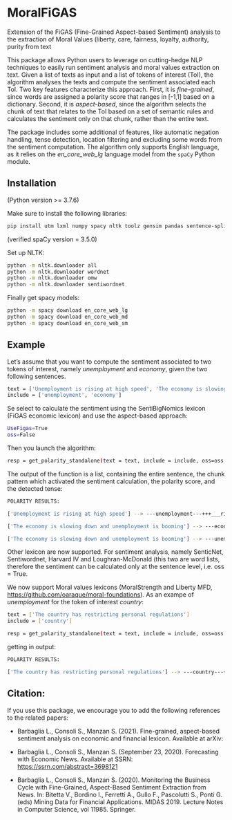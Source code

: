 # MoralFiGAS
Extension of the FiGAS (Fine-Grained Aspect-based Sentiment) analysis to the extraction of Moral Values (liberty, care, fairness, loyalty, authority, purity from text 

This package allows Python users to leverage on cutting-hedge NLP techniques to easily run sentiment analysis and moral values extraction on text.
Given a list of texts as input and a list of tokens of interest (ToI), the algorithm analyses the texts and compute the sentiment associated each ToI. Two key features characterize this approach. First, it is *fine-grained*, since words are assigned a polarity score that ranges in \[-1,1\] based on a dictionary. Second, it is *aspect-based*, since the algorithm selects the chunk of text that relates to the ToI based on a set of semantic rules and calculates the sentiment only on that chunk,
rather than the entire text.

The package includes some additional of features, like automatic negation handling, tense detection, location filtering and excluding some words from the sentiment computation. The algorithm only supports English language, as it relies on the *en\_core\_web\_lg* language model from the `spaCy` Python module.

## Installation

(Python version >= 3.7.6) 

Make sure to install the following libraries:

``` bash
pip install utm lxml numpy spacy nltk toolz gensim pandas sentence-splitter sense2vec 
```
(verified spaCy version = 3.5.0)

Set up NLTK:

``` bash
python -m nltk.downloader all
python -m nltk.downloader wordnet
python -m nltk.downloader omw
python -m nltk.downloader sentiwordnet
```

Finally get spacy models:

``` bash
python -m spacy download en_core_web_lg
python -m spacy download en_core_web_md
python -m spacy download en_core_web_sm
```

## Example

Let’s assume that you want to compute the sentiment associated to two tokens of interest, namely *unemployment* and *economy*, given the two following sentences.

``` bash
text = ['Unemployment is rising at high speed', 'The economy is slowing down and unemployment is booming']
include = ['unemployment', 'economy']
```
Se select to calculate the sentiment using the SentiBigNomics lexicon (FiGAS economic lexicon) and use the aspect-based approach:

``` bash
UseFigas=True
oss=False
```

Then you launch the algorithm:

``` bash
resp = get_polarity_standalone(text = text, include = include, oss=oss, UseFigas=UseFigas)
```

The output of the function is a list, containing the entire sentence, the chunk pattern which activated the sentiment calculation, the polarity score, and the detected tense:

``` bash
POLARITY RESULTS:

['Unemployment is rising at high speed'] --> ---unemployment---+++___rise______speed___high --> -0.85 ['present']

['The economy is slowing down and unemployment is booming'] --> ---economy---+++slow --> -0.4 ['present']

['The economy is slowing down and unemployment is booming'] --> ---unemployment---+++boom --> -0.8 ['present']
```

Other lexicon are now supported. For sentiment analysis, namely SenticNet, Sentiwordnet, Harvard IV and Loughran-McDonald (this two are word lists, therefore the sentiment can be calculated only at the sentence level, i.e. oss = True.

We now support Moral values lexicons (MoralStrength and Liberty MFD, https://github.com/oaraque/moral-foundations). 
As an exampe of *unemployment* for the token of interest *country*:

``` bash
text = ['The country has restricting personal regulations']
include = ['country']
```

``` bash
resp = get_polarity_standalone(text = text, include = include, oss=oss, UseLiberty=True)
```
getting in output:

``` bash
POLARITY RESULTS:

['The country has restricting personal regulations'] --> ---country---+++___restrict______regulation___personal --> -0.81 ['present']
```




## Citation:

If you use this package, we encourage you to add the following references to the related papers:

<!-- ## References: -->

  - Barbaglia L., Consoli S., Manzan S. (2021).
    Fine-grained, aspect-based sentiment analysis on economic and financial lexicon. Available at arXiv:
    
  - Barbaglia L., Consoli S., Manzan S. (September 23, 2020).
    Forecasting with Economic News. Available at SSRN:
    <https://ssrn.com/abstract=3698121>

  - Barbaglia L., Consoli S., Manzan S. (2020). Monitoring the Business
    Cycle with Fine-Grained, Aspect-Based Sentiment Extraction from
    News. In: Bitetta V., Bordino I., Ferretti A., Gullo F., Pascolutti
    S., Ponti G. (eds) Mining Data for Financial Applications. MIDAS
    2019. Lecture Notes in Computer Science, vol 11985. Springer.


